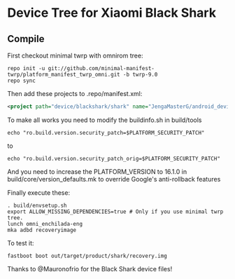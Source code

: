 # Device Tree for Xiaomi Black Shark

## Compile

First checkout minimal twrp with omnirom tree:

```
repo init -u git://github.com/minimal-manifest-twrp/platform_manifest_twrp_omni.git -b twrp-9.0
repo sync
```

Then add these projects to .repo/manifest.xml:

```xml
<project path="device/blackshark/shark" name="JengaMasterG/android_device_blackshark_shark" remote="github" revision="android-9.0" />
```

To make all works you need to modify the buildinfo.sh in build/tools
```echo "ro.build.version.release=$PLATFORM_VERSION"
echo "ro.build.version.security_patch=$PLATFORM_SECURITY_PATCH"
```
to
```echo "ro.build.version.release_orig=$PLATFORM_VERSION"
echo "ro.build.version.security_patch_orig=$PLATFORM_SECURITY_PATCH"
```
And you need to increase the PLATFORM_VERSION to 16.1.0 in build/core/version_defaults.mk to override Google's anti-rollback features

Finally execute these:

```
. build/envsetup.sh
export ALLOW_MISSING_DEPENDENCIES=true # Only if you use minimal twrp tree.
lunch omni_enchilada-eng 
mka adbd recoveryimage 
```

To test it:

```
fastboot boot out/target/product/shark/recovery.img
```

Thanks to @Mauronofrio for the Black Shark device files!

